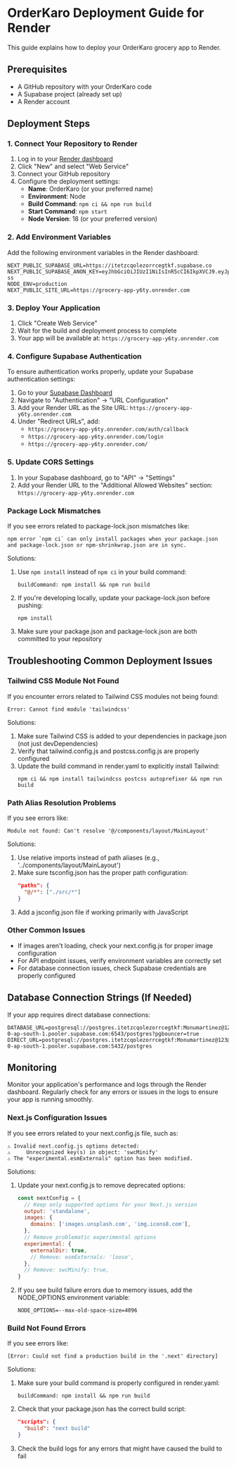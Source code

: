 # OrderKaro Deployment Guide for Render

This guide explains how to deploy your OrderKaro grocery app to Render.

## Prerequisites

- A GitHub repository with your OrderKaro code
- A Supabase project (already set up)
- A Render account

## Deployment Steps

### 1. Connect Your Repository to Render

1. Log in to your [Render dashboard](https://dashboard.render.com/)
2. Click "New" and select "Web Service"
3. Connect your GitHub repository
4. Configure the deployment settings:
   - **Name**: OrderKaro (or your preferred name)
   - **Environment**: Node
   - **Build Command**: `npm ci && npm run build`
   - **Start Command**: `npm start`
   - **Node Version**: 18 (or your preferred version)

### 2. Add Environment Variables

Add the following environment variables in the Render dashboard:

```
NEXT_PUBLIC_SUPABASE_URL=https://itetzcqolezorrcegtkf.supabase.co
NEXT_PUBLIC_SUPABASE_ANON_KEY=eyJhbGciOiJIUzI1NiIsInR5cCI6IkpXVCJ9.eyJpc3MiOiJzdXBhYmFzZSIsInJlZiI6Iml0ZXR6Y3FvbGV6b3JyY2VndGtmIiwicm9sZSI6ImFub24iLCJpYXQiOjE3NDY1NDYwNjgsImV4cCI6MjA2MjEyMjA2OH0.f_RecDERFMBYzffSAzkx3vgENZuaRT5WiFXoL6Na-ss
NODE_ENV=production
NEXT_PUBLIC_SITE_URL=https://grocery-app-y6ty.onrender.com
```

### 3. Deploy Your Application

1. Click "Create Web Service"
2. Wait for the build and deployment process to complete
3. Your app will be available at: `https://grocery-app-y6ty.onrender.com`

### 4. Configure Supabase Authentication

To ensure authentication works properly, update your Supabase authentication settings:

1. Go to your [Supabase Dashboard](https://app.supabase.com/)
2. Navigate to "Authentication" → "URL Configuration"
3. Add your Render URL as the Site URL: `https://grocery-app-y6ty.onrender.com`
4. Under "Redirect URLs", add:
   - `https://grocery-app-y6ty.onrender.com/auth/callback`
   - `https://grocery-app-y6ty.onrender.com/login`
   - `https://grocery-app-y6ty.onrender.com/`

### 5. Update CORS Settings

1. In your Supabase dashboard, go to "API" → "Settings"
2. Add your Render URL to the "Additional Allowed Websites" section: `https://grocery-app-y6ty.onrender.com`

### Package Lock Mismatches

If you see errors related to package-lock.json mismatches like:

```
npm error `npm ci` can only install packages when your package.json and package-lock.json or npm-shrinkwrap.json are in sync.
```

Solutions:
1. Use `npm install` instead of `npm ci` in your build command:
   ```
   buildCommand: npm install && npm run build
   ```
2. If you're developing locally, update your package-lock.json before pushing:
   ```
   npm install
   ```
3. Make sure your package.json and package-lock.json are both committed to your repository

## Troubleshooting Common Deployment Issues

### Tailwind CSS Module Not Found

If you encounter errors related to Tailwind CSS modules not being found:

```
Error: Cannot find module 'tailwindcss'
```

Solutions:
1. Make sure Tailwind CSS is added to your dependencies in package.json (not just devDependencies)
2. Verify that tailwind.config.js and postcss.config.js are properly configured
3. Update the build command in render.yaml to explicitly install Tailwind:
   ```
   npm ci && npm install tailwindcss postcss autoprefixer && npm run build
   ```

### Path Alias Resolution Problems

If you see errors like:

```
Module not found: Can't resolve '@/components/layout/MainLayout'
```

Solutions:
1. Use relative imports instead of path aliases (e.g., '../components/layout/MainLayout')
2. Make sure tsconfig.json has the proper path configuration:
   ```json
   "paths": {
     "@/*": ["./src/*"]
   }
   ```
3. Add a jsconfig.json file if working primarily with JavaScript

### Other Common Issues

- If images aren't loading, check your next.config.js for proper image configuration
- For API endpoint issues, verify environment variables are correctly set
- For database connection issues, check Supabase credentials are properly configured

## Database Connection Strings (If Needed)

If your app requires direct database connections:

```
DATABASE_URL=postgresql://postgres.itetzcqolezorrcegtkf:Monumartinez@123@aws-0-ap-south-1.pooler.supabase.com:6543/postgres?pgbouncer=true
DIRECT_URL=postgresql://postgres.itetzcqolezorrcegtkf:Monumartinez@123@aws-0-ap-south-1.pooler.supabase.com:5432/postgres
```

## Monitoring

Monitor your application's performance and logs through the Render dashboard. Regularly check for any errors or issues in the logs to ensure your app is running smoothly.

### Next.js Configuration Issues

If you see errors related to your next.config.js file, such as:

```
⚠ Invalid next.config.js options detected: 
⚠     Unrecognized key(s) in object: 'swcMinify'
⚠ The "experimental.esmExternals" option has been modified.
```

Solutions:
1. Update your next.config.js to remove deprecated options:
   ```js
   const nextConfig = {
     // Keep only supported options for your Next.js version
     output: 'standalone',
     images: {
       domains: ['images.unsplash.com', 'img.icons8.com'],
     },
     // Remove problematic experimental options
     experimental: {
       externalDir: true,
       // Remove: esmExternals: 'loose',
     },
     // Remove: swcMinify: true,
   }
   ```

2. If you see build failure errors due to memory issues, add the NODE_OPTIONS environment variable:
   ```
   NODE_OPTIONS=--max-old-space-size=4096
   ```

### Build Not Found Errors

If you see errors like:

```
[Error: Could not find a production build in the '.next' directory]
```

Solutions:
1. Make sure your build command is properly configured in render.yaml:
   ```
   buildCommand: npm install && npm run build
   ```
2. Check that your package.json has the correct build script:
   ```json
   "scripts": {
     "build": "next build"
   }
   ```
3. Check the build logs for any errors that might have caused the build to fail 